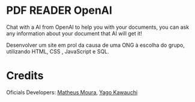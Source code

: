 # PDF READER OpenAI

  Chat with a AI from OpenAI to help you with your documents, you can ask any information about your document that AI will get it!

  Desenvolver um site em prol da causa de uma ONG à escolha do grupo, utilizando HTML, CSS , JavaScript e SQL.

# Credits
  Oficials Developers: <a href="https://github.com/MathMoura18" target="_blank">Matheus Moura</a>, <a href="https://github.com/yfk7" target="_blank">Yago Kawauchi</a>

